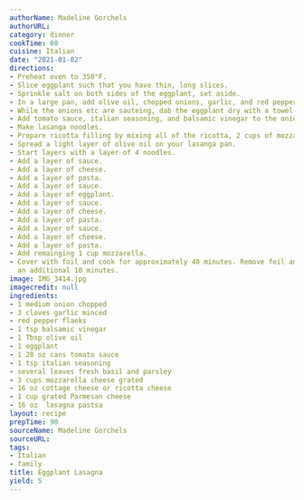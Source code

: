 ```yaml
---
authorName: Madeline Gorchels
authorURL:
category: dinner
cookTime: 60
cuisine: Italian
date: "2021-01-02"
directions:
- Preheat oven to 350°F.
- Slice eggplant such that you have thin, long slices. 
- Sprinkle salt on both sides of the eggplant, set aside. 
- In a large pan, add olive oil, chopped onions, garlic, and red pepper flakes. Saute for 3-4 minutes.
- While the onions etc are sauteing, dab the eggplant dry with a towel. Brush both sides of the eggplant with olive oil and put on parchment paper on a cookie sheet. Bake for 15 minutes, but check after 10 minutes. 
- Add tomato sauce, italian seasoning, and balsamic vinegar to the onions stir and reduce to mid-low heat. 
- Make lasanga noodles. 
- Prepare ricotta filling by mixing all of the ricotta, 2 cups of mozzarella, parmesan, and chopped basil and parsley.
- Spread a light layer of olive oil on your lasanga pan. 
- Start layers with a layer of 4 noodles. 
- Add a layer of sauce. 
- Add a layer of cheese. 
- Add a layer of pasta. 
- Add a layer of sauce. 
- Add a layer of eggplant. 
- Add a layer of sauce. 
- Add a layer of cheese. 
- Add a layer of pasta. 
- Add a layer of sauce. 
- Add a layer of cheese. 
- Add a layer of pasta. 
- Add remainging 1 cup mozzarella. 
- Cover with foil and cook for approximately 40 minutes. Remove foil and cook for
  an additional 10 minutes.
image: IMG_3414.jpg
imagecredit: null
ingredients:
- 1 medium onion chopped
- 3 cloves garlic minced
- red pepper flaeks
- 1 tsp balsamic vinegar 
- 1 Tbsp olive oil
- 1 eggplant 
- 1 28 oz cans tomato sauce
- 1 tsp italian seasoning
- several leaves fresh basil and parsley
- 3 cups mozzarella cheese grated 
- 16 oz cottage cheese or ricotta cheese
- 1 cup grated Parmesan cheese
- 16 oz  lasagna pastsa
layout: recipe
prepTime: 90
sourceName: Madeline Gorchels
sourceURL:
tags:
- Italian
- family
title: Eggplant Lasagna
yield: 5
---
```


